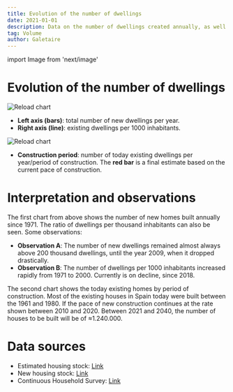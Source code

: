 ```yaml
---
title: Evolution of the number of dwellings
date: 2021-01-01
description: Data on the number of dwellings created annually, as well as the ratio of dwellings per 1,000 inhabitants.
tag: Volume
author: Galetaire
---
```


import Image from 'next/image'

# Evolution of the number of dwellings

![Reload chart](/images/nombrehabitatges.png)

- **Left axis (bars)**: total number of new dwellings per year.
- **Right axis (line)**: existing dwellings per 1000 inhabitants.

![Reload chart](/images/anyhabitatges.png)

- **Construction period**: number of today existing dwellings per year/period of construction. The **red bar** is a final estimate based on the current pace of construction.

# Interpretation and observations

The first chart from above shows the number of new homes built annually since 1971. The ratio of dwellings per thousand inhabitants can also be seen. Some observations:

- **Observation A**: The number of new dwellings remained almost always above 200 thousand dwellings, until the year 2009, when it dropped drastically.
- **Observation B**: The number of dwellings per 1000 inhabitants increased rapidly from 1971 to 2000. Currently is on decline, since 2018.

The second chart shows the today existing homes by period of construction. Most of the existing houses in Spain today were built between the 1961 and 1980. If the pace of new construction continues at the rate shown between 2010 and 2020. Between 2021 and 2040, the number of houses to be built will be of ≈1.240.000.

# Data sources

- Estimated housing stock: [Link](https://apps.fomento.gob.es/BoletinOnline2/?nivel=2&orden=33000000)
- New housing stock: [Link](https://www.mitma.gob.es/informacion-para-el-ciudadano/informacion-estadistica/vivienda-y-actuaciones-urbanas/estadisticas/stock-de-vivienda-nueva/estadisticas-sobre-stock-de-vivienda-nueva)
- Continuous Household Survey: [Link](https://www.ine.es/dyngs/INEbase/en/operacion.htm?c=Estadistica_C&cid=1254736176952&menu=resultados&idp=1254735572981)
